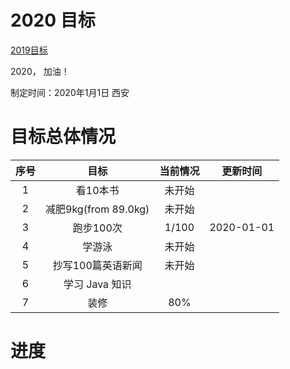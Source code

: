 # 2020 目标

[2019目标](./README2019.md)

2020， 加油！

制定时间：2020年1月1日 西安



# 目标总体情况

| 序号 |         目标         | 当前情况 |  更新时间  |
| :--: | :------------------: | :------: | :--------: |
|  1   |       看10本书       |  未开始  |            |
|  2   | 减肥9kg(from 89.0kg) |  未开始  |            |
|  3   |      跑步100次       |  1/100   | 2020-01-01 |
|  4   |        学游泳        |  未开始  |            |
|  5   |  抄写100篇英语新闻   |  未开始  |            |
|  6   |    学习 Java 知识    |          |            |
|  7   |         装修         |   80%    |            |



# 进度

